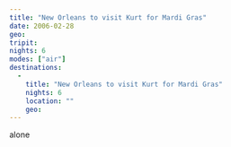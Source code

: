 ```yaml
---
title: "New Orleans to visit Kurt for Mardi Gras"
date: 2006-02-28
geo: 
tripit: 
nights: 6
modes: ["air"]
destinations:
  -
    title: "New Orleans to visit Kurt for Mardi Gras"
    nights: 6
    location: ""
    geo: 
---
```


alone
